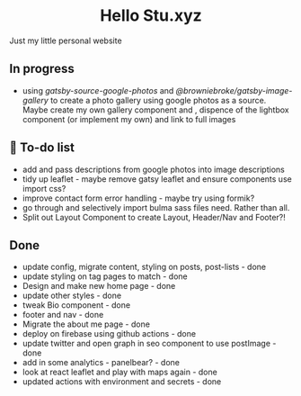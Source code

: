 <h1 align="center">
  Hello Stu.xyz
</h1>
<p>Just my little personal website</p>

## In progress

- using _gatsby-source-google-photos_ and _@browniebroke/gatsby-image-gallery_ to create a photo gallery using google photos as a source. Maybe create my own gallery component and , dispence of the lightbox component (or implement my own) and link to full images

## 🚀 To-do list

- add and pass descriptions from google photos into image descriptions
- tidy up leaflet - maybe remove gatsy leaflet and ensure components use import css?
- improve contact form error handling - maybe try using formik?
- go through and selectively import bulma sass files need. Rather than all.
- Split out Layout Component to create Layout, Header/Nav and Footer?!

## Done

- update config, migrate content, styling on posts, post-lists - done
- update styling on tag pages to match - done
- Design and make new home page - done
- update other styles - done
- tweak Bio component - done
- footer and nav - done
- Migrate the about me page - done
- deploy on firebase using github actions - done
- update twitter and open graph in seo component to use postImage - done
- add in some analytics - panelbear? - done
- look at react leaflet and play with maps again - done
- updated actions with environment and secrets - done
